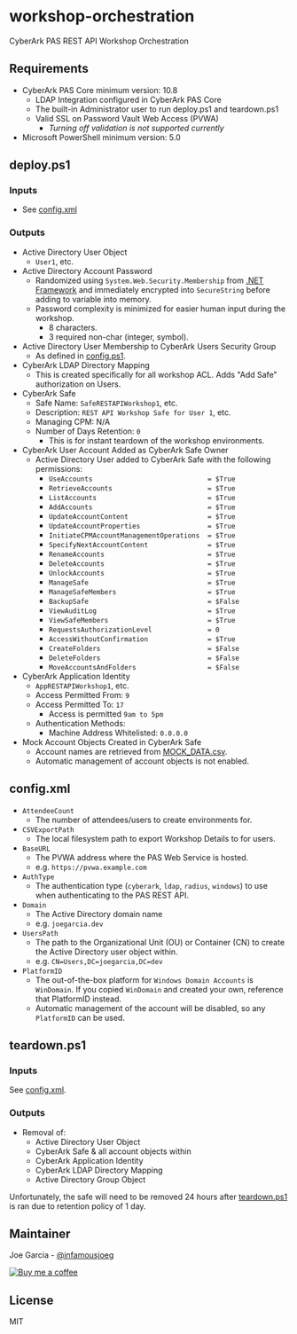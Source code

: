 # workshop-orchestration

CyberArk PAS REST API Workshop Orchestration

## Requirements

* CyberArk PAS Core minimum version: 10.8
  * LDAP Integration configured in CyberArk PAS Core
  * The built-in Administrator user to run deploy.ps1 and teardown.ps1
  * Valid SSL on Password Vault Web Access (PVWA)
    * _Turning off validation is not supported currently_
* Microsoft PowerShell minimum version: 5.0

## deploy.ps1

### Inputs

* See [config.xml](#configxml)

### Outputs

* Active Directory User Object
  * `User1`, etc.
* Active Directory Account Password
  * Randomized using `System.Web.Security.Membership` from [.NET Framework](https://docs.microsoft.com/en-us/dotnet/api/system.web.security.membership?view=netframework-4.8) and immediately encrypted into `SecureString` before adding to variable into memory.
  * Password complexity is minimized for easier human input during the workshop.
    * 8 characters.
    * 3 required non-char (integer, symbol).
* Active Directory User Membership to CyberArk Users Security Group
  * As defined in [config.ps1](config.ps1).
* CyberArk LDAP Directory Mapping
  * This is created specifically for all workshop ACL.  Adds "Add Safe" authorization on Users.
* CyberArk Safe
  * Safe Name: `SafeRESTAPIWorkshop1`, etc.
  * Description: `REST API Workshop Safe for User 1`, etc.
  * Managing CPM: N/A
  * Number of Days Retention: `0`
    * This is for instant teardown of the workshop environments.
* CyberArk User Account Added as CyberArk Safe Owner
  * Active Directory User added to CyberArk Safe with the following permissions:
    * `UseAccounts                             = $True`
    * `RetrieveAccounts                        = $True`
    * `ListAccounts                            = $True`
    * `AddAccounts                             = $True`
    * `UpdateAccountContent                    = $True`
    * `UpdateAccountProperties                 = $True`
    * `InitiateCPMAccountManagementOperations  = $True`
    * `SpecifyNextAccountContent               = $True`
    * `RenameAccounts                          = $True`
    * `DeleteAccounts                          = $True`
    * `UnlockAccounts                          = $True`
    * `ManageSafe                              = $True`
    * `ManageSafeMembers                       = $True`
    * `BackupSafe                              = $False`
    * `ViewAuditLog                            = $True`
    * `ViewSafeMembers                         = $True`
    * `RequestsAuthorizationLevel              = 0`
    * `AccessWithoutConfirmation               = $True`
    * `CreateFolders                           = $False`
    * `DeleteFolders                           = $False`
    * `MoveAccountsAndFolders                  = $False`
* CyberArk Application Identity
  * `AppRESTAPIWorkshop1`, etc.
  * Access Permitted From: `9`
  * Access Permitted To: `17`
    * Access is permitted `9am to 5pm`
  * Authentication Methods:
    * Machine Address Whitelisted: `0.0.0.0`
* Mock Account Objects Created in CyberArk Safe
  * Account names are retrieved from [MOCK_DATA.csv](MOCK_DATA.csv).
  * Automatic management of account objects is not enabled.

## config.xml

* `AttendeeCount`
  * The number of attendees/users to create environments for.
* `CSVExportPath`
  * The local filesystem path to export Workshop Details to for users.
* `BaseURL`
  * The PVWA address where the PAS Web Service is hosted.
  * e.g. `https://pvwa.example.com`
* `AuthType`
  * The authentication type (`cyberark`, `ldap`, `radius`, `windows`) to use when authenticating to the PAS REST API.
* `Domain`
  * The Active Directory domain name 
  * e.g. `joegarcia.dev`
* `UsersPath`
  * The path to the Organizational Unit (OU) or Container (CN) to create the Active Directory user object within.
  * e.g. `CN=Users,DC=joegarcia,DC=dev`
* `PlatformID`
  * The out-of-the-box platform for `Windows Domain Accounts` is `WinDomain`.  If you copied `WinDomain` and created your own, reference that PlatformID instead.
  * Automatic management of the account will be disabled, so any `PlatformID` can be used.

## teardown.ps1

### Inputs

See [config.xml](#configxml).

### Outputs

* Removal of:
  * Active Directory User Object
  * CyberArk Safe & all account objects within
  * CyberArk Application Identity
  * CyberArk LDAP Directory Mapping
  * Active Directory Group Object

Unfortunately, the safe will need to be removed 24 hours after [teardown.ps1](teardown.ps1) is ran due to retention policy of 1 day.

## Maintainer

Joe Garcia - [@infamousjoeg](https://github.com/infamousjoeg)

[![Buy me a coffee][buymeacoffee-shield]][buymeacoffee]

[buymeacoffee]: https://www.buymeacoffee.com/infamousjoeg
[buymeacoffee-shield]: https://www.buymeacoffee.com/assets/img/custom_images/orange_img.png

## License

MIT
